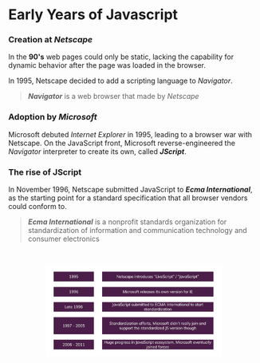 # Early Years of Javascript

### Creation at *Netscape*

In the <b>90's</b> web pages could only be static, lacking the capability for dynamic behavior after the page was loaded in the browser.

In 1995, Netscape decided to add a scripting language to *Navigator*.

> <b>*Navigator*</b> is a web browser that made by *Netscape*

### Adoption by *Microsoft*

Microsoft debuted *Internet Explorer* in 1995, leading to a browser war with Netscape.
On the JavaScript front, Microsoft reverse-engineered the *Navigator* interpreter to create its own, called <b>*JScript*</b>.

### The rise of JScript

In November 1996, Netscape submitted JavaScript to <b>*Ecma International*</b>, as the starting point for a standard specification that all browser vendors could conform to.

> <b>*Ecma International*</b> is a nonprofit standards organization for standardization of information and communication technology and consumer electronics


<br>

<p align="center">
    <img width="70%" src="images/history-of-javascript.png">
</p>